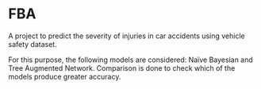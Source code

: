 # FBA
A project to predict the severity of injuries in car accidents using vehicle safety dataset. 

For this purpose, the following models are considered: Naïve Bayesian and Tree Augmented Network.
Comparison is done to check which of the models produce greater accuracy.
